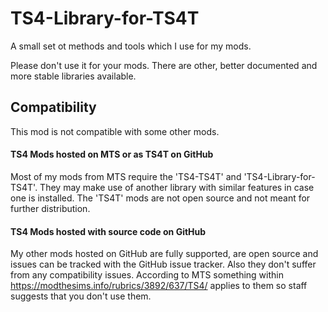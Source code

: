 # TS4-Library-for-TS4T

A small set ot methods and tools which I use for my mods.

Please don't use it for your mods. There are other, better documented and more stable libraries available.

## Compatibility
This mod is not compatible with some other mods.

#### TS4 Mods hosted on MTS or as TS4T on GitHub
Most of my mods from MTS require the 'TS4-TS4T' and 'TS4-Library-for-TS4T'.
They may make use of another library with similar features in case one is installed.
The 'TS4T' mods are not open source and not meant for further distribution.

#### TS4 Mods hosted with source code  on GitHub
My other mods hosted on GitHub are fully supported, are open source and issues can be tracked with the GitHub issue tracker.
Also they don't suffer from any compatibility issues.
According to MTS something within https://modthesims.info/rubrics/3892/637/TS4/ applies to them so staff suggests that you don't use them.
